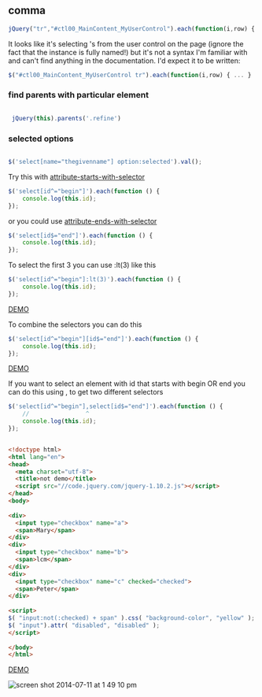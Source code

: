 ## comma



```javascript
jQuery("tr","#ctl00_MainContent_MyUserControl").each(function(i,row) { ... }
```

It looks like it's selecting <tr>'s from the user control on the page (ignore the fact that the instance is fully named!)
but it's not a syntax I'm familiar with and can't find anything in the documentation. I'd expect it to be written:

```javascript
$("#ctl00_MainContent_MyUserControl tr").each(function(i,row) { ... }
```


### find parents with particular element


```javascript

 jQuery(this).parents('.refine')

```


### selected options

```javascript

$('select[name="thegivenname"] option:selected').val();

```



Try this with [attribute-starts-with-selector](http://api.jquery.com/attribute-starts-with-selector)

```javascript
$('select[id^="begin"]').each(function () {
    console.log(this.id);
});

```
or you could use [attribute-ends-with-selector](http://api.jquery.com/attribute-ends-with-selector)

```javascript
$('select[id$="end"]').each(function () {
    console.log(this.id);
});

```

To select the first 3 you can use :lt(3) like this

```javascript
$('select[id^="begin"]:lt(3)').each(function () {
    console.log(this.id);
});
```

[DEMO](http://jsfiddle.net/Alfie/jZN8D)


To combine the selectors you can do this

```javascript
$('select[id^="begin"][id$="end"]').each(function () {
    console.log(this.id);
});

```

[DEMO](http://jsfiddle.net/Alfie/3zwcj/1/)

If you want to select an element with id that starts with begin OR end you can do this using , to get two different selectors

```javascript
$('select[id^="begin"],select[id$="end"]').each(function () {
    //                ^
    console.log(this.id);
});
```

```html

<!doctype html>
<html lang="en">
<head>
  <meta charset="utf-8">
  <title>not demo</title>
  <script src="//code.jquery.com/jquery-1.10.2.js"></script>
</head>
<body>
 
<div>
  <input type="checkbox" name="a">
  <span>Mary</span>
</div>
<div>
  <input type="checkbox" name="b">
  <span>lcm</span>
</div>
<div>
  <input type="checkbox" name="c" checked="checked">
  <span>Peter</span>
</div>
 
<script>
$( "input:not(:checked) + span" ).css( "background-color", "yellow" );
$( "input").attr( "disabled", "disabled" );
</script>
 
</body>
</html>
```


[DEMO](http://jsfiddle.net/Alfie/3zwcj/2/)




![screen shot 2014-07-11 at 1 49 10 pm](https://cloud.githubusercontent.com/assets/83296/3556416/bccba592-0923-11e4-9dff-3396af0bdf6d.png)
